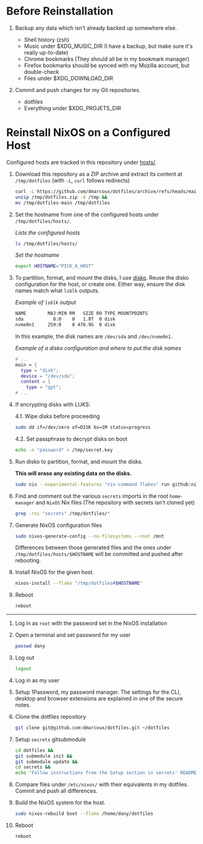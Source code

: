 # Before Reinstallation

1. Backup any data which isn't already backed up somewhere else.

   - Shell history (zsh)
   - Music under $XDG_MUSIC_DIR (I have a backup, but make sure it's really up-to-date)
   - Chrome bookmarks (They should all be in my bookmark manager)
   - Firefox bookmarks should be synced with my Mozilla account, but double-check
   - Files under $XDG_DOWNLOAD_DIR

2. Commit and push changes for my Git repositories.

   - dotfiles
   - Everything under $XDG_PROJETS_DIR

# Reinstall NixOS on a Configured Host

Configured hosts are tracked in this repository under [hosts/](hosts/).

1. Download this repository as a ZIP archive and extract its content at
   `/tmp/dotfiles` (with `-L`, `curl` follows redirects)

   ```bash
   curl -L https://github.com/dmarcoux/dotfiles/archive/refs/heads/main.zip --output /tmp/dotfiles.zip &&
   unzip /tmp/dotfiles.zip -d /tmp &&
   mv /tmp/dotfiles-main /tmp/dotfiles
   ```

2. Set the hostname from one of the configured hosts under `/tmp/dotfiles/hosts/`.

   _Lists the configured hosts_

   ```bash
   ls /tmp/dotfiles/hosts/
   ```

   _Set the hostname_

   ```bash
   export HOSTNAME="PICK_A_HOST"
   ```

3. To partition, format, and mount the disks, I use [disko](https://github.com/nix-community/disko).
   Reuse the disko configuration for the host, or create one. Either way, ensure
   the disk names match what `lsblk` outputs.

   _Example of `lsblk` output_

   ```bash
   NAME        MAJ:MIN RM   SIZE RO TYPE MOUNTPOINTS
   sda           8:0    0   1.8T  0 disk
   nvme0n1     259:0    0 476.9G  0 disk
   ```

   In this example, the disk names are `/dev/sda` and `/dev/nvme0n1`.

   _Example of a disko configuration and where to put the disk names_

   ```nix
   # ...
   main = {
     type = "disk";
     device = "/dev/sda";
     content = {
       type = "gpt";
   # ...
   ```
4. If encrypting disks with LUKS:

   4.1. Wipe disks before proceeding

      ```bash
      sudo dd if=/dev/zero of=DISK bs=1M status=progress
      ```

   4.2. Set passphrase to decrypt disks on boot

      ```bash
      echo -n "password" > /tmp/secret.key
      ```

5. Run disko to partition, format, and mount the disks.

   **This will erase any existing data on the disks.**

   ```bash
   sudo nix --experimental-features "nix-command flakes" run github:nix-community/disko/latest -- --mode destroy,format,mount "/tmp/dotfiles/hosts/$HOSTNAME/disko-config.nix"
   ```

6. Find and comment out the various `secrets` imports in the root `home-manager`
   and `NixOS` Nix files (The repository with secrets isn't cloned yet)

   ```bash
   grep -rni "secrets" /tmp/dotfiles/*
   ```

7. Generate NixOS configuration files

   ```bash
   sudo nixos-generate-config --no-filesystems --root /mnt
   ```

   Differences between those generated files and the ones under
   `/tmp/dotfiles/hosts/$HOSTNAME` will be committed and pushed after rebooting.

8. Install NixOS for the given host.

   ```bash
   nixos-install --flake "/tmp/dotfiles#$HOSTNAME"
   ```

9. Reboot

   ```bash
   reboot
   ```

-----

1. Log in as `root` with the password set in the NixOS installation

2. Open a terminal and set password for my user

   ```bash
   passwd dany
   ```

3. Log out

   ```bash
   logout
   ```

4. Log in as my user

5. Setup 1Password, my password manager. The settings for the CLI, desktop and
   browser extensions are explained in one of the secure notes.

6. Clone the dotfiles repository

   ```bash
   git clone git@github.com:dmarcoux/dotfiles.git ~/dotfiles
   ```

7. Setup `secrets` gitsubmodule

   ```bash
   cd dotfiles &&
   git submodule init &&
   git submodule update &&
   cd secrets &&
   echo "Follow instructions from the Setup section in secrets' README"
   ```

8. Compare files under `/etc/nixos/` with their equivalents in my dotfiles.
   Commit and push all differences.

9. Build the NixOS system for the host.

   ```bash
   sudo nixos-rebuild boot --flake /home/dany/dotfiles
   ```

10. Reboot

    ```bash
    reboot
    ```
